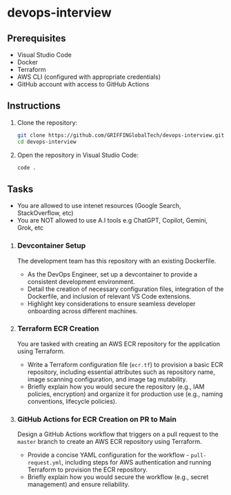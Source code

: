 # devops-interview

## Prerequisites
- Visual Studio Code
- Docker
- Terraform
- AWS CLI (configured with appropriate credentials)
- GitHub account with access to GitHub Actions

## Instructions
1. Clone the repository:
    ```sh
    git clone https://github.com/GRIFFINGlobalTech/devops-interview.git
    cd devops-interview
    ```

2. Open the repository in Visual Studio Code:
    ```sh
    code .
    ```

## Tasks
   - You are allowed to use intenet resources (Google Search, StackOverflow, etc)
   - You are NOT allowed to use A.I tools e.g ChatGPT, Copilot, Gemini, Grok, etc
1. ### Devcontainer Setup
   The development team has this repository with an existing Dockerfile.
   - As the DevOps Engineer, set up a devcontainer to provide a consistent development environment.
   - Detail the creation of necessary configuration files, integration of the Dockerfile, and inclusion of relevant VS Code extensions.
   - Highlight key considerations to ensure seamless developer onboarding across different machines.

2. ### Terraform ECR Creation
   You are tasked with creating an AWS ECR repository for the application using Terraform.
   - Write a Terraform configuration file (`ecr.tf`) to provision a basic ECR repository, including essential attributes such as repository name, image scanning configuration, and image tag mutability.
   - Briefly explain how you would secure the repository (e.g., IAM policies, encryption) and organize it for production use (e.g., naming conventions, lifecycle policies).

3. ### GitHub Actions for ECR Creation on PR to Main
   Design a GitHub Actions workflow that triggers on a pull request to the `master` branch to create an AWS ECR repository using Terraform.
   - Provide a concise YAML configuration for the workflow - `pull-request.yml`, including steps for AWS authentication and running Terraform to provision the ECR repository.
   - Briefly explain how you would secure the workflow (e.g., secret management) and ensure reliability.